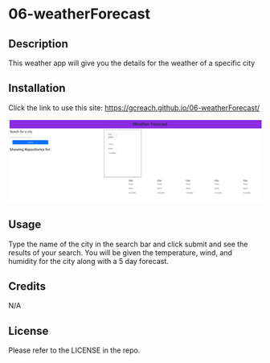 # 06-weatherForecast

## Description

This weather app will give you the details for the weather of a specific city

## Installation

Click the link to use this site: https://gcreach.github.io/06-weatherForecast/

![Weather forecast app](./assets/weather-forecast.PNG)

## Usage

Type the name of the city in the search bar and click submit and see the results of your search. You will be given the temperature, wind, and humidity for the city along with a 5 day forecast.

## Credits

N/A

## License

Please refer to the LICENSE in the repo.